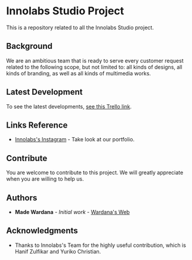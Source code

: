 # Innolabs Studio Project

This is a repository related to all the Innolabs Studio project.

## Background

We are an ambitious team that is ready to serve every customer request related to the following scope, but not limited to: all kinds of designs, all kinds of branding, as well as all kinds of multimedia works.

## Latest Development

To see the latest developments, [see this Trello link](https://trello.com/b/jCaufh72).

## Links Reference

* [Innolabs's Instagram](http://kuykerja.com) - Take look at our portfolio.

## Contribute

You are welcome to contribute to this project. We will greatly appreciate when you are willing to help us.

## Authors

* **Made Wardana** - *Initial work* - [Wardana's Web](http://35.224.224.69)

## Acknowledgments

* Thanks to Innolabs's Team for the highly useful contribution, which is Hanif Zulfikar and Yuriko Christian.


